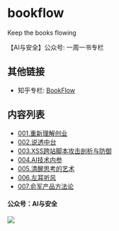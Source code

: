 # bookflow

Keep the books flowing

【AI与安全】公众号: 一周一书专栏

## 其他链接

- 知乎专栏: [BookFlow](https://zhuanlan.zhihu.com/bookflow)


## 内容列表

- [001.重新理解创业](https://mp.weixin.qq.com/s/hZX42VNbj0zpy2tQtRTxug)
- [002.说透中台](https://mp.weixin.qq.com/s/ueTvoCzsD_wNd3rjxmAyJw)
- [003.XSS跨站脚本攻击剖析与防御](https://mp.weixin.qq.com/s/R12EvAyk2NByYsOH30AuOA)
- [004.AI技术内参](https://mp.weixin.qq.com/s/a7cT60quPEQsP_pUBy1vVw)
- [005.清醒思考的艺术](https://mp.weixin.qq.com/s/ogQVLh_2e3lpS6EXZTG63Q)
- [006.左耳听风](https://mp.weixin.qq.com/s/yQrgQeULppX4wH35rSahew)
- [007.俞军产品方法论](https://mp.weixin.qq.com/s/buq6vvp5tIgrDMXdpMqmkg)


#### 公众号：AI与安全
![](https://tva1.sinaimg.cn/large/006tNbRwly1g9kpvk6dhdj3076076mxn.jpg)


